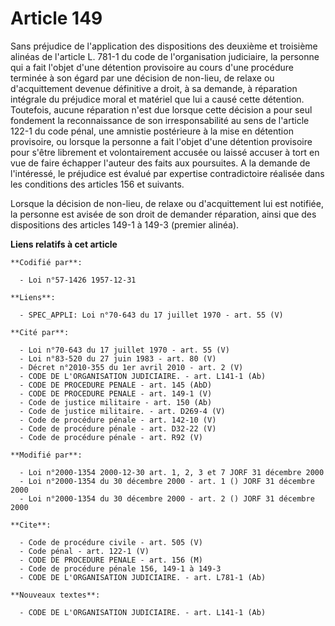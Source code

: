 # Article 149

Sans préjudice de l'application des dispositions des deuxième et troisième alinéas de l'article L. 781-1 du code de
l'organisation judiciaire, la personne qui a fait l'objet d'une détention provisoire au cours d'une procédure terminée à son
égard par une décision de non-lieu, de relaxe ou d'acquittement devenue définitive a droit, à sa demande, à réparation
intégrale du préjudice moral et matériel que lui a causé cette détention. Toutefois, aucune réparation n'est due lorsque
cette décision a pour seul fondement la reconnaissance de son irresponsabilité au sens de l'article 122-1 du code pénal, une
amnistie postérieure à la mise en détention provisoire, ou lorsque la personne a fait l'objet d'une détention provisoire pour
s'être librement et volontairement accusée ou laissé accuser à tort en vue de faire échapper l'auteur des faits aux
poursuites. A la demande de l'intéressé, le préjudice est évalué par expertise contradictoire réalisée dans les conditions
des articles 156 et suivants.

Lorsque la décision de non-lieu, de relaxe ou d'acquittement lui est notifiée, la personne est avisée de son droit de
demander réparation, ainsi que des dispositions des articles 149-1 à 149-3 (premier alinéa).

**Liens relatifs à cet article**

	**Codifié par**:

	  - Loi n°57-1426 1957-12-31

	**Liens**:

	  - SPEC_APPLI: Loi n°70-643 du 17 juillet 1970 - art. 55 (V)

	**Cité par**:

	  - Loi n°70-643 du 17 juillet 1970 - art. 55 (V)
	  - Loi n°83-520 du 27 juin 1983 - art. 80 (V)
	  - Décret n°2010-355 du 1er avril 2010 - art. 2 (V)
	  - CODE DE L'ORGANISATION JUDICIAIRE. - art. L141-1 (Ab)
	  - CODE DE PROCEDURE PENALE - art. 145 (AbD)
	  - CODE DE PROCEDURE PENALE - art. 149-1 (V)
	  - Code de justice militaire - art. 150 (Ab)
	  - Code de justice militaire. - art. D269-4 (V)
	  - Code de procédure pénale - art. 142-10 (V)
	  - Code de procédure pénale - art. D32-22 (V)
	  - Code de procédure pénale - art. R92 (V)

	**Modifié par**:

	  - Loi n°2000-1354 2000-12-30 art. 1, 2, 3 et 7 JORF 31 décembre 2000
	  - Loi n°2000-1354 du 30 décembre 2000 - art. 1 () JORF 31 décembre 2000
	  - Loi n°2000-1354 du 30 décembre 2000 - art. 2 () JORF 31 décembre 2000

	**Cite**:

	  - Code de procédure civile - art. 505 (V)
	  - Code pénal - art. 122-1 (V)
	  - CODE DE PROCEDURE PENALE - art. 156 (M)
	  - Code de procédure pénale 156, 149-1 à 149-3
	  - CODE DE L'ORGANISATION JUDICIAIRE. - art. L781-1 (Ab)

	**Nouveaux textes**:

	  - CODE DE L'ORGANISATION JUDICIAIRE. - art. L141-1 (Ab)
